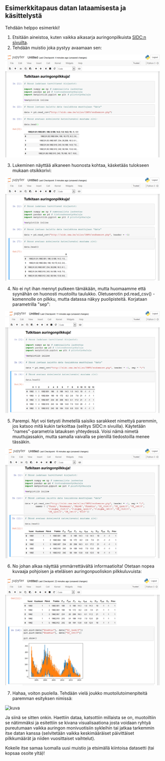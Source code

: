 ## Esimerkkitapaus datan lataamisesta ja käsittelystä

Tehdään helppo esimerkki!

1. Etsitään aineistoa, kuten vaikka aikasarja auringonpilkuista [SIDC:n sivuilta](http://sidc.oma.be/silso/datafiles).
2. Tehdään muistio joka pystyy avaamaan sen:

![kuva](../assets/img/aurinko1.png)

3. Lukeminen näyttää alkaneen huonosta kohtaa, käsketääs tulokseen mukaan otsikkorivi:

![kuva](../assets/img/aurinko2.png)

4. No ei nyt ihan mennyt putkeen tämäkään, mutta huomaamme että syynähän on huonosti muotoiltu taulukko. Oletuserotin pd.read_csv() -komennolle on pilkku, mutta datassa näkyy puolipisteitä. Korjataan parametrilla "sep":

![kuva](../assets/img/aurinko3.png)

5. Parempi. Nyt voi tietysti ihmetellä saisiko sarakkeet nimettyä paremmin, jos katsoo mitä kukin tarkoittaa (selitys SIDC:n sivuilla). Käytetään "names"-parametria latauksen yhteydessä. Voisi nämä nimetä muuttujassakin, mutta samalla vaivalla se pienillä tiedostoilla menee tässäkin.

![kuva](../assets/img/aurinko4.png)

6. No johan alkaa näyttää ymmärrettävältä informaatiolta! Otetaan nopea kuvaaja pohjoisen ja eteläisen auringonpuoliskon pilkkuluvuista:

![kuva](../assets/img/aurinko5.png)

7. Hahaa, voiton puolella. Tehdään vielä joukko muotoilutoimenpiteitä paremman esityksen nimissä:

![kuva](..assets/img/aurinko6.png)

Ja siinä se sitten onkin. Haettiin dataa, katsottiin millaista se on, muotoiltiin se nätimmäksi ja esitettiin se kivana visualisaationa josta voidaan ryhtyä pureutumaan vaikka auringon monivuotisiin sykleihin tai jatkaa tarkemmin itse datan kanssa (selvitetään vaikka keskimääräiset päivittäiset pilkkumäärät ja niiden vuosittaiset vaihtelut).

Kokeile itse samaa luomalla uusi muistio ja etsimällä kiintoisa datasetti (tai kopsaa osoite yltä)!

